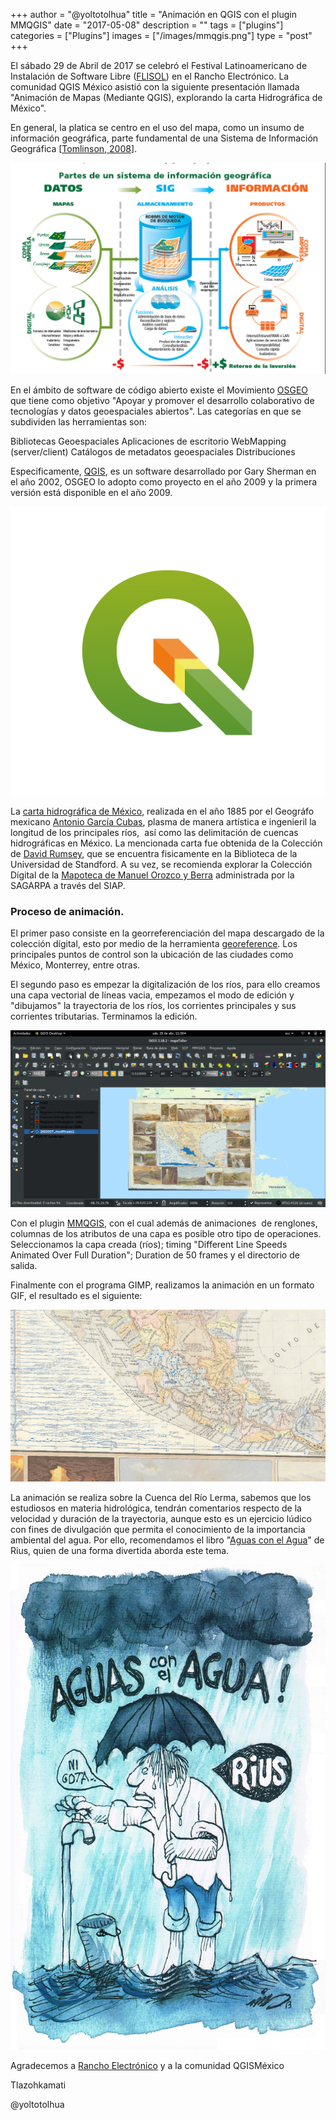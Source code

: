 +++
author = "@yoltotolhua"
title = "Animación en QGIS con el plugin MMQGIS"
date = "2017-05-08"
description = ""
tags = ["plugins"]
categories = ["Plugins"]
images  = ["/images/mmqgis.png"]
type = "post"
+++


El sábado 29 de Abril de 2017 se celebró el Festival Latinoamericano de Instalación de Software Libre ([FLISOL](https://flisol.info/FLISOL2017/Mexico/Ciudad_de_Mexico)) en el Rancho Electrónico. La comunidad QGIS México asistió con la siguiente presentación llamada "Animación de Mapas (Mediante QGIS), explorando la carta Hidrográfica de México".

En general, la platica se centro en el uso del mapa, como un insumo de información geográfica, parte fundamental de una Sistema de Información Geográfica \[[Tomlinson, 2008](http://downloads2.esri.com/ESRIpress/images/147/think3_ch1_SP.pdf)\].

![sig](/images/sig.jpg)

En el ámbito de software de código abierto existe el Movimiento [OSGEO](http://www.osgeo.org/) que tiene como objetivo "Apoyar y promover el desarrollo colaborativo de tecnologías y datos geoespaciales abiertos". Las categorías en que se subdividen las herramientas son:

Bibliotecas Geoespaciales Aplicaciones de escritorio WebMapping (server/client) Catálogos de metadatos geoespaciales Distribuciones

Especificamente, [QGIS](https://es.wikipedia.org/wiki/QGIS), es un software desarrollado por Gary Sherman en el año 2002, OSGEO lo adopto como proyecto en el año 2009 y la primera versión está disponible en el año 2009.

![qgis-icon_anita02](/images/qgis-icon_anita02.png)

La [carta hidrográfica de México](http://www.davidrumsey.com/luna/servlet/s/2s5o6d), realizada en el año 1885 por el Geográfo mexicano [Antonio García Cubas](https://es.wikipedia.org/wiki/Antonio_Garc%C3%ADa_Cubas), plasma de manera artística e ingenieril la longitud de los principales ríos,  así como las delimitación de cuencas hidrográficas en México. La mencionada carta fue obtenida de la Colección de [David Rumsey](http://www.davidrumsey.com/), que se encuentra fisicamente en la Biblioteca de la Universidad de Standford. A su vez, se recomienda explorar la Colección Dígital de la [Mapoteca de Manuel Orozco y Berra](http://w2.siap.sagarpa.gob.mx/mapoteca/) administrada por la SAGARPA a través del SIAP.

### Proceso de animación.

El primer paso consiste en la georreferenciación del mapa descargado de la colección dígital, esto por medio de la herramienta [georeference](http://www.qgistutorials.com/en/docs/georeferencing_basics.html). Los principales puntos de control son la ubicación de las ciudades como México, Monterrey, entre otras.

El segundo paso es empezar la digitalización de los ríos, para ello creamos una capa vectorial de líneas vacia, empezamos el modo de edición y "dibujamos" la trayectoria de los ríos, los corrientes principales y sus corrientes tributarias. Terminamos la edición.

![q0](/images/q0.jpg)

Con el plugin [MMQGIS](http://michaelminn.com/linux/mmqgis/), con el cual además de animaciones  de renglones, columnas de los atributos de una capa es posible otro tipo de operaciones. Seleccionamos la capa creada (ríos); timing "Different Line Speeds Animated Over Full Duration"; Duration de 50 frames y el directorio de salida.

Finalmente con el programa GIMP, realizamos la animación en un formato GIF, el resultado es el siguiente:

![animacionLerma](/images/animacionlerma.gif)

La animación se realiza sobre la Cuenca del Río Lerma, sabemos que los estudiosos en materia hidrológica, tendrán comentarios respecto de la velocidad y duración de la trayectoria, aunque esto es un ejercicio lúdico con fines de divulgación que permita el conocimiento de la importancia ambiental del agua. Por ello, recomendamos el libro "[Aguas con el Agua](https://www.imta.gob.mx/aguas-con-el-agua-disponible)" de Rius, quien de una forma divertida aborda este tema.

[![rius](/images/rius.jpeg)](https://www.imta.gob.mx/aguas-con-el-agua-disponible)

Agradecemos a [Rancho Electrónico](http://ranchoelectronico.org/) y a la comunidad QGISMéxico

Tlazohkamati

@yoltotolhua
